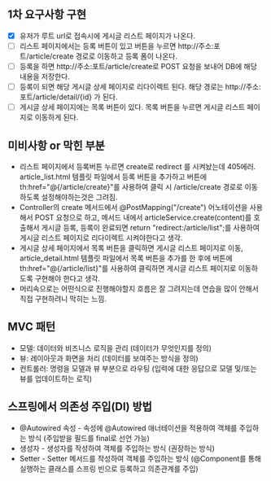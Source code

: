 ## 1차 요구사항 구현
- [x] 유저가 루트 url로 접속시에 게시글 리스트 페이지가 나온다.
- [ ] 리스트 페이지에서는 등록 버튼이 있고 버튼을 누르면 http://주소:포트/article/create 경로로 이동하고 등록 폼이 나온다.
- [ ] 등록을 하면 http://주소:포트/article/create로 POST 요청을 보내어 DB에 해당 내용을 저장한다.
- [ ] 등록이 되면 해당 게시글 상세 페이지로 리다이렉트 된다. 해당 경로는 http://주소:포트/article/detail/{id} 가 된다.
- [ ] 게시글 상세 페이지에는 목록 버튼이 있다. 목록 버튼을 누르면 게시글 리스트 페이지로 이동하게 된다.

## 미비사항 or 막힌 부분
- 리스트 페이지에서 등록버튼 누르면 create로 redirect 를 시켜놨는데 405에러. article_list.html 템플릿 파일에서 등록 버튼을 추가하고 
  버튼에 th:href="@{/article/create}"를 사용하여 클릭 시 /article/create 경로로 이동하도록 설정해야하는것은 그려짐.
- Controller의 create 메서드에서 @PostMapping("/create") 어노테이션을 사용해서 POST 요청으로 하고,
   메서드 내에서 articleService.create(content)를 호출해서 게시글 등록,
  등록이 완료되면 return "redirect:/article/list";를 사용하여 게시글 리스트 페이지로 리다이렉트 시켜야한다고 생각.
- 게시글 상세 페이지에서 목록 버튼을 클릭하면 게시글 리스트 페이지로 이동,
  article_detail.html 템플릿 파일에서 목록 버튼을 추가를 한 후에 버튼에 th:href="@{/article/list}"를 사용하여 
  클릭하면 게시글 리스트 페이지로 이동하도록 구현해야 한다고 생각.
- 머리속으로는 어떤식으로 진행해야할지 흐름은 잘 그려지는데 연습을 많이 안해서 직접 구현하려니 막히는 느낌.

## MVC 패턴
- 모델: 데이터와 비즈니스 로직을 관리 (데이터가 무엇인지를 정의)
- 뷰: 레이아웃과 화면을 처리 (데이터를 보여주는 방식을 정의)
- 컨트롤러: 명령을 모델과 뷰 부분으로 라우팅 (입력에 대한 응답으로 모델 및/또는 뷰를 업데이트하는 로직)

## 스프링에서 의존성 주입(DI) 방법
- @Autowired 속성 - 속성에 @Autowired 애너테이션을 적용하여 객체를 주입하는 방식 (주입받을 필드를 final로 선언 가능)
- 생성자 - 생성자를 작성하여 객체를 주입하는 방식 (권장하는 방식)
- Setter - Setter 메서드를 작성하여 객체를 주입하는 방식 (@Component를 통해 실행하는 클래스를 스프링 빈으로 등록하고 의존관계를 주입)